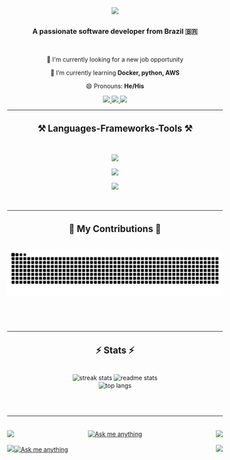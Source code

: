 <h1 align="center">
    <img src="https://readme-typing-svg.herokuapp.com/?font=Righteous&size=35&center=true&vCenter=true&width=500&height=70&duration=4000&lines=Hi+There!+👋;+I'm+Marcelo+Nogueira!;" />
</h1>

<h3 align="center">A passionate software developer from Brazil 🇧🇷</h3>

<br/>

<div align="center">
 
  🔭 I'm currently looking for a new job opportunity
 
  🌱 I’m currently learning **Docker, python, AWS**

😄 Pronouns: **He/His**

 </div>
 
<div align="center"> 
  <a href="mailto:marcelon27@gmail.com">
    <img src="https://img.shields.io/badge/Gmail-333333?style=for-the-badge&logo=gmail&logoColor=red" />
  </a>
  <a href="https://www.linkedin.com/in/marcelo-nogueira-silva/" target="_blank">
    <img src="https://img.shields.io/badge/LinkedIn-0077B5?style=for-the-badge&logo=linkedin&logoColor=white" target="_blank" />
  </a>
  <a href="./files/marcelo_nogueira_pt_2024.pdf" download>
    <img src="https://img.shields.io/badge/Resume-2B579A?style=for-the-badge&logo=microsoft-word&logoColor=white" target="_blank" />
  </a>
</div>

 <hr/>
 
<h2 align="center">⚒️ Languages-Frameworks-Tools ⚒️</h2>
<br/>
<div align="center">
  <p>
    <img src="https://skillicons.dev/icons?i=javascript,html,css,sass,react,vue,nextjs,vitest" />
  </p>
  <p>
    <img src="https://skillicons.dev/icons?i=nodejs,jest,nest,express,ts,py,fastapi,sklearn,redis" />
  </p>
  <p>
    <img src="https://skillicons.dev/icons?i=git,docker,anaconda,kafka,rabbitmq,mongodb,postgres,sqlite" />
  </p>
</div>

<br/>
<hr/>

<div align="center">
  <h2>🐍 My Contributions 🐍</h2>
  <br>
  <img alt="snake eating my contributions" src="https://raw.githubusercontent.com/locemarn/locemarn/output/github-contribution-grid-snake.svg" />
  
  <br/><br/><br/>
</div>

<hr/>

<h2 align="center">⚡ Stats ⚡</h2>
<br>
<div align=center>
  <img width=390 src="https://github-readme-streak-stats-salesp07.vercel.app/?user=salesp07&count_private=true&theme=react&border_radius=10" alt="streak stats"/>
  <img width=390 src="https://github-readme-stats-salesp07.vercel.app/api?username=salesp07&count_private=true&show_icons=true&theme=react&rank_icon=github&border_radius=10" alt="readme stats" />
  <br/>
  <img width=325 align="center" src="https://github-readme-stats-salesp07.vercel.app/api/top-langs/?username=salesp07&hide=HTML&langs_count=8&layout=compact&theme=react&border_radius=10&size_weight=0.5&count_weight=0.5&exclude_repo=github-readme-stats" alt="top langs" />
</div>

<br/><br/>

<hr/>

<br/>

<div style="width:100%; display: flex; justify-content: space-between; align-items: center;" >
  <div align="left">
    <img align="left" src="https://img.shields.io/badge/Maintained%3F-yes-green.svg" />
  </div>
  <div>
    <a href='https://github.com/locemarn/locemarn/issues' target='_blank' alight="center">
      <img align="center" height='32' style='border:0px;height:32px;' src='https://img.shields.io/badge/Ask%20me-anything-1abc9c.svg' border='0' alt='Ask me anything' />
    </a>
  </div>
  <div align="right">
    <img align="right" src="https://visitor-badge.laobi.icu/badge?page_id=locemarn" />
  </div>
</div>

<br/>

<img align="left" src="https://img.shields.io/badge/Maintained%3F-yes-green.svg" />

<a href='https://github.com/locemarn/locemarn/issues' target='_blank' align="center">
  <img align="center" height='32' style='border:0px;height:32px;' src='https://img.shields.io/badge/Ask%20me-anything-1abc9c.svg' border='0' alt='Ask me anything' />
</a>

<img align="right" src="https://visitor-badge.laobi.icu/badge?page_id=locemarn" />
